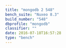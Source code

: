 ```yaml
---
title: "mongodb 2 548"
bench_suite: "Nuxeo 8.3"
build_number: "548"
dbprofile: "mongodb"
classifier: ""
date: 2016-07-18T16:57:28
type: "bench"
---
```

